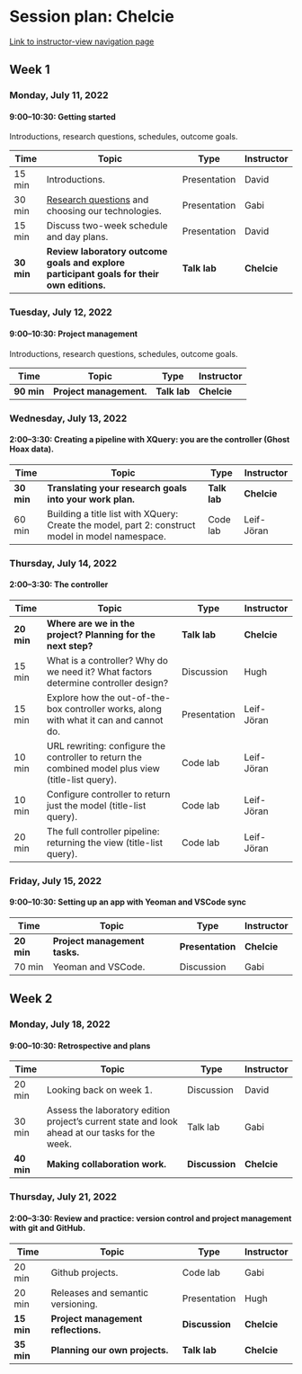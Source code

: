 # Session plan: Chelcie

[Link to instructor-view navigation page](daily_instructor_view.md)

## Week 1

### Monday, July 11, 2022

#### 9:00–10:30: Getting started

Introductions, research questions, schedules, outcome goals. 

Time | Topic | Type | Instructor
---- | ---- | ---- | ---- 
15 min | Introductions. | Presentation | David
30 min | [Research questions](../presentations/day01_session01_keane_research-questions.md) and choosing our technologies. | Presentation | Gabi
15 min | Discuss two-week schedule and day plans. | Presentation | David
**30 min** | **Review laboratory outcome goals and explore participant goals for their own editions.** | **Talk lab** | **Chelcie**

### Tuesday, July 12, 2022

#### 9:00–10:30: Project management

Introductions, research questions, schedules, outcome goals. 

Time | Topic | Type | Instructor
---- | ---- | ---- | ---- 
**90 min** | **Project management.** | **Talk lab** | **Chelcie**

### Wednesday, July 13, 2022

#### 2:00–3:30: Creating a pipeline with XQuery: you are the controller (Ghost Hoax data).

Time | Topic | Type | Instructor
---- | ---- | ---- | ---- 
**30 min** | **Translating your research goals into your work plan.** | **Talk lab** | **Chelcie**
60 min | Building a title list with XQuery: Create the model, part 2: construct model in model namespace. | Code lab | Leif-Jöran

### Thursday, July 14, 2022

#### 2:00–3:30: The controller

Time | Topic | Type | Instructor
---- | ---- | ---- | ---- 
**20 min** | **Where are we in the project? Planning for the next step?** | **Talk lab** | **Chelcie**
15 min | What is a controller? Why do we need it? What factors determine controller design? | Discussion | Hugh
15 min | Explore how the out-of-the-box controller works, along with what it can and cannot do. | Presentation | Leif-Jöran
10 min | URL rewriting: configure the controller to return the combined model plus view (title-list query). | Code lab | Leif-Jöran
10 min | Configure controller to return just the model (title-list query). | Code lab | Leif-Jöran
20 min | The full controller pipeline: returning the view (title-list query). | Code lab | Leif-Jöran

### Friday, July 15, 2022

#### 9:00–10:30: Setting up an app with Yeoman and VSCode sync

Time | Topic | Type | Instructor
---- | ---- | ---- | ---- 
**20 min** | **Project management tasks.** | **Presentation** | **Chelcie**
70 min | Yeoman and VSCode. | Discussion | Gabi

## Week 2

### Monday, July 18, 2022

#### 9:00–10:30: Retrospective and plans

Time | Topic | Type | Instructor
---- | ---- | ---- | ---- 
20 min | Looking back on week 1. | Discussion | David
30 min | Assess the laboratory edition project’s current state and look ahead at our tasks for the week. | Talk lab | Gabi
**40 min** | **Making collaboration work.** | **Discussion** | **Chelcie**

### Thursday, July 21, 2022

#### 2:00–3:30: Review and practice: version control and project management with git and GitHub.

Time | Topic | Type | Instructor
---- | ---- | ---- | ---- 
20 min | Github projects. | Code lab | Gabi
20 min | Releases and semantic versioning. | Presentation | Hugh
**15 min** | **Project management reflections.** | **Discussion** | **Chelcie**
**35 min** | **Planning our own projects.** | **Talk lab** | **Chelcie**

